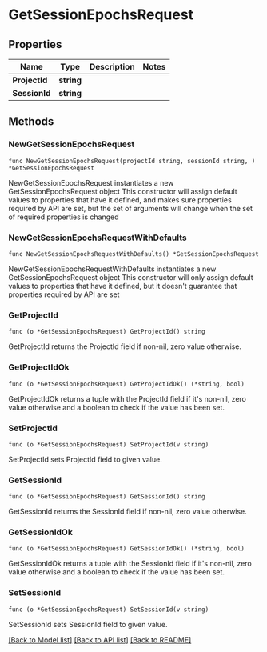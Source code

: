 # GetSessionEpochsRequest

## Properties

Name | Type | Description | Notes
------------ | ------------- | ------------- | -------------
**ProjectId** | **string** |  | 
**SessionId** | **string** |  | 

## Methods

### NewGetSessionEpochsRequest

`func NewGetSessionEpochsRequest(projectId string, sessionId string, ) *GetSessionEpochsRequest`

NewGetSessionEpochsRequest instantiates a new GetSessionEpochsRequest object
This constructor will assign default values to properties that have it defined,
and makes sure properties required by API are set, but the set of arguments
will change when the set of required properties is changed

### NewGetSessionEpochsRequestWithDefaults

`func NewGetSessionEpochsRequestWithDefaults() *GetSessionEpochsRequest`

NewGetSessionEpochsRequestWithDefaults instantiates a new GetSessionEpochsRequest object
This constructor will only assign default values to properties that have it defined,
but it doesn't guarantee that properties required by API are set

### GetProjectId

`func (o *GetSessionEpochsRequest) GetProjectId() string`

GetProjectId returns the ProjectId field if non-nil, zero value otherwise.

### GetProjectIdOk

`func (o *GetSessionEpochsRequest) GetProjectIdOk() (*string, bool)`

GetProjectIdOk returns a tuple with the ProjectId field if it's non-nil, zero value otherwise
and a boolean to check if the value has been set.

### SetProjectId

`func (o *GetSessionEpochsRequest) SetProjectId(v string)`

SetProjectId sets ProjectId field to given value.


### GetSessionId

`func (o *GetSessionEpochsRequest) GetSessionId() string`

GetSessionId returns the SessionId field if non-nil, zero value otherwise.

### GetSessionIdOk

`func (o *GetSessionEpochsRequest) GetSessionIdOk() (*string, bool)`

GetSessionIdOk returns a tuple with the SessionId field if it's non-nil, zero value otherwise
and a boolean to check if the value has been set.

### SetSessionId

`func (o *GetSessionEpochsRequest) SetSessionId(v string)`

SetSessionId sets SessionId field to given value.



[[Back to Model list]](../README.md#documentation-for-models) [[Back to API list]](../README.md#documentation-for-api-endpoints) [[Back to README]](../README.md)


